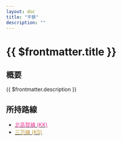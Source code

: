 ```yaml
---
layout: doc
title: "干鉄"
description: ""
---
```


# {{ $frontmatter.title }}
<!-- <img src="/img/company/houbutu.webp" alt="放物のロゴ" width="100px"> -->

## 概要
{{ $frontmatter.description }}

## 所持路線
- [<span style="color: #EA3396">北高賀線 (KK)</span>](/company/kantetsu/line/kitakokasen.md)
- [<span style="color: #BE9A33">三万線 (KS)</span>](/company/kantetsu/line/sammansen.md)